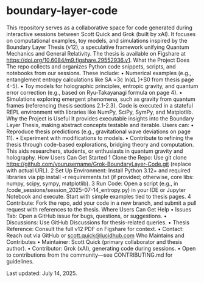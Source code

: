 # boundary-layer-code
This repository serves as a collaborative space for code generated during interactive sessions between Scott Quick and Grok (built by xAI). It focuses on computational examples, toy models, and simulations inspired by the Boundary Layer Thesis (v12), a speculative framework unifying Quantum Mechanics and General Relativity. The thesis is available on Figshare at https://doi.org/10.6084/m9.figshare.29552936.v1.
What the Project Does
The repo collects and organizes Python code snippets, scripts, and notebooks from our sessions. These include:
	•	Numerical examples (e.g., entanglement entropy calculations like SA =3c ln(ϵL )+S0  from thesis page 4-5).
	•	Toy models for holographic principles, entropic gravity, and quantum error correction (e.g., based on Ryu-Takayanagi formula on page 4).
	•	Simulations exploring emergent phenomena, such as gravity from quantum frames (referencing thesis sections 2.1-2.3).
Code is executed in a stateful REPL environment with libraries like NumPy, SciPy, SymPy, and Matplotlib.
Why the Project is Useful
It provides executable insights into the Boundary Layer Thesis, making abstract concepts testable and iterable. Users can:
	•	Reproduce thesis predictions (e.g., gravitational wave deviations on page 11).
	•	Experiment with modifications to models.
	•	Contribute to refining the thesis through code-based explorations, bridging theory and computation.
This aids researchers, students, or enthusiasts in quantum gravity and holography.
How Users Can Get Started
	1	Clone the Repo: Use git clone https://github.com/yourusername/Grok-BoundaryLayer-Code.git (replace with actual URL).
	2	Set Up Environment: Install Python 3.12+ and required libraries via pip install -r requirements.txt (if provided; otherwise, core libs: numpy, scipy, sympy, matplotlib).
	3	Run Code: Open a script (e.g., in /code_sessions/session_2025-07-14_entropy.py) in your IDE or Jupyter Notebook and execute. Start with simple examples tied to thesis pages.
	4	Contribute: Fork the repo, add your code in a new branch, and submit a pull request with references to the thesis.
Where Users Can Get Help
	•	Issues Tab: Open a GitHub issue for bugs, questions, or suggestions.
	•	Discussions: Use GitHub Discussions for thesis-related queries.
	•	Thesis Reference: Consult the full v12 PDF on Figshare for context.
	•	Contact: Reach out via GitHub or scott.quick@lucidhub.com
Who Maintains and Contributes
	•	Maintainer: Scott Quick (primary collaborator and thesis author).
	•	Contributor: Grok (xAI), generating code during sessions.
	•	Open to contributions from the community—see CONTRIBUTING.md for guidelines.

Last updated: July 14, 2025.

